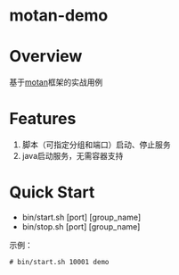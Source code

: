 # motan-demo

# Overview
基于[motan](https://github.com/weibocom/motan)框架的实战用例

# Features
1. 脚本（可指定分组和端口）启动、停止服务
2. java启动服务，无需容器支持

# Quick Start
- bin/start.sh [port] [group_name]
- bin/stop.sh [port] [group_name]

示例：
```shell
# bin/start.sh 10001 demo
```